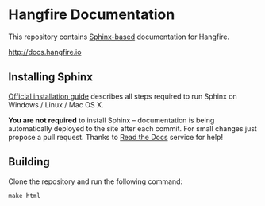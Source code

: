 Hangfire Documentation
======================

This repository contains [Sphinx-based](http://sphinx-doc.org) documentation for Hangfire.

http://docs.hangfire.io

Installing Sphinx
------------------

[Official installation guide](http://sphinx-doc.org/latest/install.html) describes all steps 
required to run Sphinx on Windows / Linux / Mac OS X.

**You are not required** to install Sphinx – documentation is being automatically deployed to the site after each commit. For small changes just propose a pull request. Thanks to [Read the Docs](https://readthedocs.org) service for help!

Building
-----------

Clone the repository and run the following command:

```
make html
```
